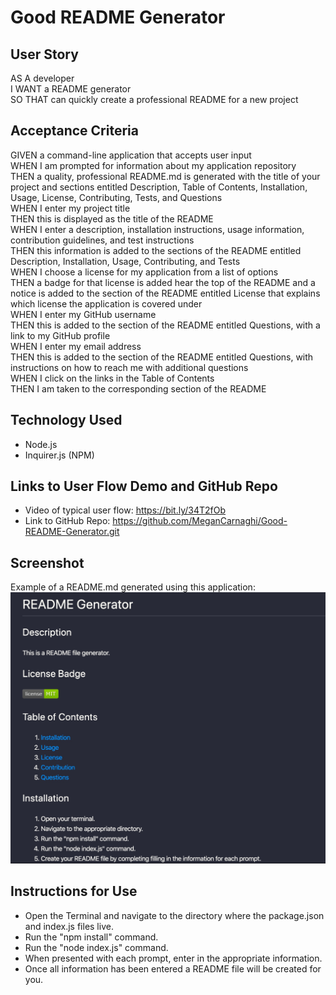 # Good README Generator

## User Story
AS A developer  
I WANT a README generator  
SO THAT can quickly create a professional README for a new project  

## Acceptance Criteria
GIVEN a command-line application that accepts user input  
WHEN I am prompted for information about my application repository  
THEN a quality, professional README.md is generated with the title of your project and sections entitled Description, Table of Contents, Installation, Usage, License, Contributing, Tests, and Questions  
WHEN I enter my project title  
THEN this is displayed as the title of the README  
WHEN I enter a description, installation instructions, usage information, contribution guidelines, and test instructions  
THEN this information is added to the sections of the README entitled Description, Installation, Usage, Contributing, and Tests  
WHEN I choose a license for my application from a list of options  
THEN a badge for that license is added hear the top of the README and a notice is added to the section of the README entitled License that explains which license the application is covered under  
WHEN I enter my GitHub username  
THEN this is added to the section of the README entitled Questions, with a link to my GitHub profile  
WHEN I enter my email address  
THEN this is added to the section of the README entitled Questions, with instructions on how to reach me with additional questions  
WHEN I click on the links in the Table of Contents  
THEN I am taken to the corresponding section of the README  

## Technology Used
* Node.js
* Inquirer.js (NPM)

## Links to User Flow Demo and GitHub Repo
* Video of typical user flow: https://bit.ly/34T2fOb
* Link to GitHub Repo: https://github.com/MeganCarnaghi/Good-README-Generator.git

## Screenshot
Example of a README.md generated using this application:
![readme-example](Screenshots/readme-example.jpg)

## Instructions for Use
* Open the Terminal and navigate to the directory where the package.json and index.js files live.
* Run the "npm install" command.
* Run the "node index.js" command.
* When presented with each prompt, enter in the appropriate information.
* Once all information has been entered a README file will be created for you.

